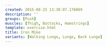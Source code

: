 ```yaml
---
created: 2015-08-25 13:30:07.176869
description: ''
groups: [Push]
muscles: [Thigh, Buttocks, Hamstrings]
template: exercise.html
title: Iron Mike
variants: [Walking Lunge, Lunge, Back Lunge]
---
```

